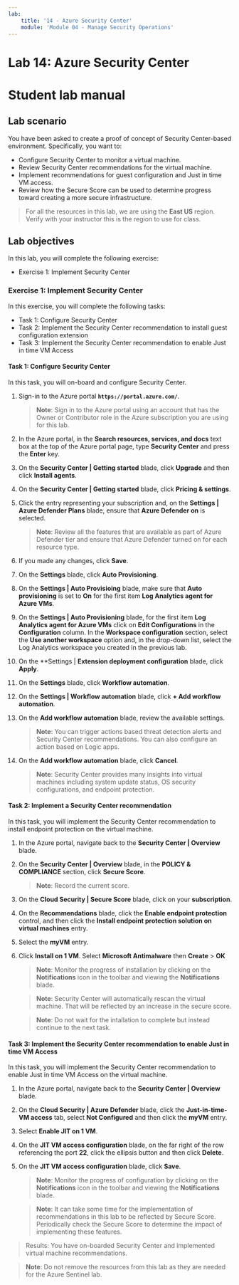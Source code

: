 ```yaml
---
lab:
    title: '14 - Azure Security Center'
    module: 'Module 04 - Manage Security Operations'
---
```


# Lab 14: Azure Security Center
# Student lab manual

## Lab scenario

You have been asked to create a proof of concept of Security Center-based environment. Specifically, you want to:

- Configure Security Center to monitor a virtual machine.
- Review Security Center recommendations for the virtual machine.
- Implement recommendations for guest configuration and Just in time VM access. 
- Review how the Secure Score can be used to determine progress toward creating a more secure infrastructure.

> For all the resources in this lab, we are using the **East US** region. Verify with your instructor this is the region to use for class. 

## Lab objectives

In this lab, you will complete the following exercise:

- Exercise 1: Implement Security Center

### Exercise 1: Implement Security Center

In this exercise, you will complete the following tasks:

- Task 1: Configure Security Center
- Task 2: Implement the Security Center recommendation to install guest configuration extension
- Task 3: Implement the Security Center recommendation to enable Just in time VM Access

#### Task 1: Configure Security Center

In this task, you will on-board and configure Security Center.

1. Sign-in to the Azure portal **`https://portal.azure.com/`**.

    >**Note**: Sign in to the Azure portal using an account that has the Owner or Contributor role in the Azure subscription you are using for this lab.

1. In the Azure portal, in the **Search resources, services, and docs** text box at the top of the Azure portal page, type **Security Center** and press the **Enter** key.

1. On the **Security Center \| Getting started** blade, click **Upgrade** and then click **Install agents**.
     
1. On the **Security Center \| Getting started** blade, click **Pricing & settings**.

1. Click the entry representing your subscription and, on the **Settings \| Azure Defender Plans** blade, ensure that **Azure Defender on** is selected. 

    >**Note**: Review all the features that are available as part of Azure Defender tier and ensure that Azure Defender turned on for each resource type. 

1. If you made any changes, click **Save**.

1. On the **Settings** blade, click **Auto Provisioning**.

1. On the **Settings \| Auto Provisioing** blade, make sure that **Auto provisioning** is set to **On** for the first item **Log Analytics agent for Azure VMs**. 

1. On the **Settings \| Auto Provisioning** blade, for the first item **Log Analytics agent for Azure VMs** click on **Edit Configurations** in the **Configuration** column. In the **Workspace configuration** section, select the **Use another workspace** option and, in the drop-down list, select the Log Analytics workspace you created in the previous lab. 

1. On the **Settings \| **Extension deployment configuration** blade, click **Apply**.

1. On the **Settings** blade, click **Workflow automation**.

1. On the **Settings \| Workflow automation** blade, click **+ Add workflow automation**.

1. On the **Add workflow automation** blade, review the available settings. 

    >**Note**: You can trigger actions based threat detection alerts and Security Center recommendations. You can also configure an action based on Logic apps. 

1. On the **Add workflow automation** blade, click **Cancel**.

    >**Note**: Security Center provides many insights into virtual machines including system update status, OS security configurations, and endpoint protection.

#### Task 2: Implement a Security Center recommendation

In this task, you will implement the Security Center recommendation to install endpoint protection on the virtual machine. 

1. In the Azure portal, navigate back to the **Security Center \| Overview** blade. 

1. On the **Security Center \| Overview** blade, in the **POLICY & COMPLIANCE** section, click **Secure Score**. 

    >**Note**: Record the current score.

1. On the **Cloud Security \| Secure Score** blade, click on your **subscription**.


1. On the **Recommendations** blade, click the **Enable endpoint protection** control, and then click the **Install endpoint protection solution on virtual machines** entry.

1. Select the **myVM** entry.

1. Click **Install on 1 VM**. Select **Microsoft Antimalware** then **Create** > **OK**


    >**Note**: Monitor the progress of installation by clicking on the **Notifications** icon in the toolbar and viewing the **Notifications** blade. 

    >**Note**: Security Center will automatically rescan the virtual machine. That will be reflected by an increase in the secure score.

    >**Note**: Do not wait for the intallation to complete but instead continue to the next task. 

#### Task 3: Implement the Security Center recommendation to enable Just in time VM Access

In this task, you will implement the Security Center recommendation to enable Just in time VM Access on the virtual machine. 

1. In the Azure portal, navigate back to the **Security Center \| Overview** blade. 

1. On the **Cloud Security \| Azure Defender** blade, click the **Just-in-time- VM access** tab, select **Not Configured** and then click the **myVM** entry.

1. Select **Enable JIT on 1 VM**.

1. On the **JIT VM access configuration** blade, on the far right of the row referencing the port **22**, click the ellipsis button and then click **Delete**.

1. On the **JIT VM access configuration** blade, click **Save**.

    >**Note**: Monitor the progress of configuration by clicking on the **Notifications** icon in the toolbar and viewing the **Notifications** blade. 

    >**Note**: It can take some time for the implementation of recommendations in this lab to be reflected by Secure Score. Periodically check the Secure Score to determine the impact of implementing these features. 

> Results: You have on-boarded Security Center and implemented virtual machine recommendations. 


>**Note**: Do not remove the resources from this lab as they are needed for the Azure Sentinel lab.
